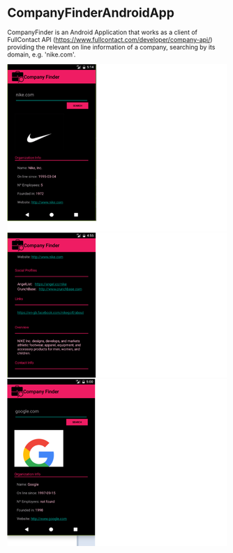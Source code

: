 # CompanyFinderAndroidApp

CompanyFinder is an Android Application that works as a client of FullContact API (https://www.fullcontact.com/developer/company-api/) providing the relevant on line information 
of a company, searching by its domain, e.g. 'nike.com'.

![alt text](companyFinder1.png) ![alt text](companyFinder2.png) ![alt text](companyFinder3.png)
